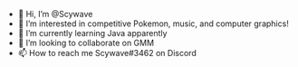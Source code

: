- 👋 Hi, I’m @Scywave
- 👀 I’m interested in competitive Pokemon, music, and computer graphics!
- 🌱 I’m currently learning Java apparently
- 💞️ I’m looking to collaborate on GMM
- 📫 How to reach me Scywave#3462 on Discord

<!---
Scywave/Scywave is a ✨ special ✨ repository because its `README.md` (this file) appears on your GitHub profile.
You can click the Preview link to take a look at your changes.
--->

